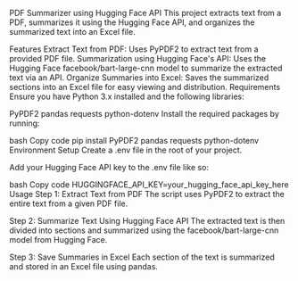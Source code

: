 PDF Summarizer using Hugging Face API
This project extracts text from a PDF, summarizes it using the Hugging Face API, and organizes the summarized text into an Excel file.

Features
Extract Text from PDF:
Uses PyPDF2 to extract text from a provided PDF file.
Summarization using Hugging Face's API:
Uses the Hugging Face facebook/bart-large-cnn model to summarize the extracted text via an API.
Organize Summaries into Excel:
Saves the summarized sections into an Excel file for easy viewing and distribution.
Requirements
Ensure you have Python 3.x installed and the following libraries:

PyPDF2
pandas
requests
python-dotenv
Install the required packages by running:

bash
Copy code
pip install PyPDF2 pandas requests python-dotenv
Environment Setup
Create a .env file in the root of your project.

Add your Hugging Face API key to the .env file like so:

bash
Copy code
HUGGINGFACE_API_KEY=your_hugging_face_api_key_here
Usage
Step 1: Extract Text from PDF
The script uses PyPDF2 to extract the entire text from a given PDF file.

Step 2: Summarize Text Using Hugging Face API
The extracted text is then divided into sections and summarized using the facebook/bart-large-cnn model from Hugging Face.

Step 3: Save Summaries in Excel
Each section of the text is summarized and stored in an Excel file using pandas.

